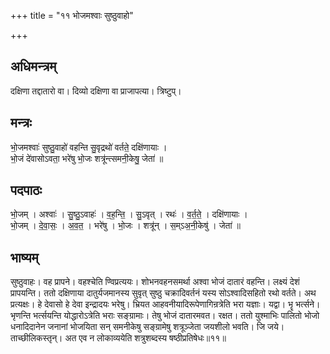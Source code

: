 +++
title = "११ भोजमश्वाः सुष्ठुवाहो"

+++
## अधिमन्त्रम्
दक्षिणा तद्दातारो वा। दिव्यो दक्षिणा वा प्राजापत्या। त्रिष्टुप्।

## मन्त्रः
भो॒जमश्वाः॑ सुष्ठु॒वाहो॑ वहन्ति सु॒वृद्रथो॑ वर्तते॒ दक्षि॑णायाः ।  
भो॒जं दे॑वासोऽवता॒ भरे॑षु भो॒जः शत्रू॑न्त्समनी॒केषु॒ जेता॑ ॥

## पदपाठः
भो॒जम् । अश्वाः॑ । सु॒ष्ठु॒ऽवाहः॑ । व॒ह॒न्ति॒ । सु॒ऽवृत् । रथः॑ । व॒र्त॒ते॒ । दक्षि॑णायाः ।  
भो॒जम् । दे॒वा॒सः॒ । अ॒व॒त॒ । भरे॑षु । भो॒जः । शत्रू॑न् । स॒म्ऽअ॒नी॒केषु॑ । जेता॑ ॥

## भाष्यम्
सुष्ठुवाहः। वह प्रापने। वहश्चेति ण्विप्रत्ययः। शोभनवहनसमर्था अश्वा भोजं दातारं वहन्ति। लक्ष्यं देशं प्रापयन्ति। ततो दक्षिणाया दातुर्यजमानस्य सुवृत् सुष्ठु चक्रादिवर्तनं यस्य सोऽश्वादिसहितो रथो वर्तते। अथ प्रत्यक्षः। हे देवासो हे देवा इन्द्रादयः भरेषु। भ्रियत आहवनीयादिरूपेणागिन्रत्रेति भरा यज्ञाः। यद्वा। भॄ भर्त्सने। भृणन्ति भर्त्सयन्ति योद्धारोऽत्रेति भराः सङ्ग्रामाः। तेषु भोजं दातारमवत। रक्षत। ततो युश्माभिः पालितो भोजो धनादिदानेन जनानां भोजयिता सन् समनीकेषु सङ्ग्रामेषु शत्रूञ्जेता जयशीलो भवति। जि जये। ताच्छीलिकस्तृन्। अत एव न लोकाव्ययेति शत्रुशब्दस्य षष्ठीप्रतिषेधः॥११॥